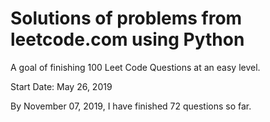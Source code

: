 # Solutions of problems from leetcode.com using Python

A goal of finishing 100 Leet Code Questions at an easy level.

Start Date: May 26, 2019

By November 07, 2019, I have finished 72 questions so far.


